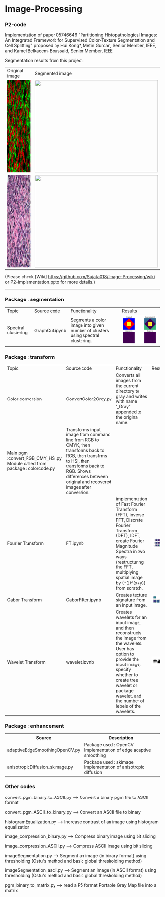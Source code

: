 # Image-Processing

### P2-code  
Implementation of paper 05746646 "Partitioning Histopathological Images: An Integrated Framework for Supervised Color-Texture Segmentation and Cell Splitting"  proposed by Hui Kong*, Metin Gurcan, Senior Member, IEEE, and Kamel Belkacem-Boussaid, Senior Member, IEEE

Segmentation results from this project:

<table>
  <tr>
    <td>Original image</td>
    <td>Segmented image</td>
  </tr>
  <tr>
    <td><img src="https://github.com/Sujata018/Image-Processing/blob/main/images/P2/national-cancer-institute.jpg" width=400 height=300></td>
    <td><img src="https://github.com/Sujata018/Image-Processing/blob/main/images/P2/national-cancer-institute_segmented.bmp" width=400 height=300></td>
  </tr>
  <tr>
    <td><img src="https://github.com/Sujata018/Image-Processing/blob/main/images/P2/43601.jpg" width=400 height=300></td>
    <td><img src="https://github.com/Sujata018/Image-Processing/blob/main/images/P2/43601_HE_segmented.bmp" width=400 height=300></td>
  </tr>
 </table>
 
 (Please check [Wiki] https://github.com/Sujata018/Image-Processing/wiki or P2-implementation.pptx for more details.)
 
--------

 ### Package : segmentation
 <table>
  <tr>
    <td>Topic</td>
    <td>Source code</td>
    <td>Functionality</td>
    <td>Results</td>
  </tr>
  <tr>
    <td>Spectral clustering</td>
    <td>GraphCut.ipynb</td>
    <td>Segments a color image into given number of clusters using spectral clustering.</td>
    <td><img src="https://github.com/Sujata018/Image-Processing/blob/main/images/segment/Spectral_Clustering_Results_3.JPG"></td>
  </tr>
 </table>


### Package : transform

<table>
  <tr>
    <td>Topic</td>
    <td>Source code</td>
    <td>Functionality</td>
    <td>Results</td>
  </tr>
  <tr>
    <td span=2>Color conversion</td>
    <td>ConvertColor2Grey.py</td>
    <td>Converts all images from the current directory to gray and writes with name '_Gray' appended to the original name.</td>
    <td></td>
  </tr>
  <tr>
    <td>Main pgm :convert_RGB_CMY_HSI.py <BR> Module called from package : colorcode.py</td>
    <td>Transforms input image from command line from RGB to CMYK, then transforms back to RGB, then transfrms to HSI, then transforms back to RGB. Shows differences between original and recovered images after conversion.</td>
    <td></td>
  </tr>
  <tr>
    <td>Fourier Transform</td>
    <td>FT.ipynb</td>
    <td>Implementation of Fast Fourier Transform (FFT), inverse FFT, Discrete Fourier Transform (DFT), IDFT, create Fourier Magnitude Spectra in two ways (restructuring the FFT, multiplying spatial image by (-1)^(x+y)) from scratch. </td>
    <td><img src="https://github.com/Sujata018/Image-Processing/blob/main/images/transform/FFT_DFT_Spectrum.jpg"></td>
  </tr>
  <tr>
    <td>Gabor Transform</td>
    <td>GaborFilter.ipynb</td>
    <td>Creates texture signature from an input image. </td>
    <td><img src="https://github.com/Sujata018/Image-Processing/blob/main/images/transform/Gabor_Filter_Results1.jpg"></td>
  </tr>
  <tr>
    <td>Wavelet Transform</td>
    <td>wavelet.ipynb</td>
    <td>Creates wavelets for an input image, and then reconstructs the image from the wavelets. User has option to provide the input image, specify whether to create tree wavelet or package wavelet, and the number of lebels of the wavelets. </td>
    <td><img src="https://github.com/Sujata018/Image-Processing/blob/main/images/transform/Tree wavelets1_level2.jpg"></td>
  </tr>

 </table>
 
 ### Package : enhancement
 
 <table>
  <tr>
    <th>Source</th>
    <th>Description</th>
  </tr>
  <tr>
    <td>adaptiveEdgeSmoothingOpenCV.py</td>
    <td>Package used : OpenCV <br> Implementation of edge adaptive smoothing</td>
  </tr>
  <tr>
    <td>anisotropicDiffusion_skimage.py</td>
    <td>Package used : skimage <br> Implementation of anisotropic diffusion</td>
  </tr>
</table>


### Other codes

convert_pgm_binary_to_ASCII.py --> Convert a binary pgm file to ASCII format

convert_pgm_ASCII_to_binary.py --> Convert an ASCII file to binary

histogramEqualization.py --> Increase contrast of an image using histogram equalization

image_compression_binary.py --> Compress binary image using bit slicing

image_compression_ASCII.py --> Compress ASCII image using bit slicing

imageSegmentation.py --> Segment an image (in binary format) using thresholding (Ostu's method and basic global thresholding method)

imageSegmentation_ascii.py --> Segment an image (in ASCII format) using thresholding (Ostu's method and basic global thresholding method)

pgm_binary_to_matrix.py --> read a P5 format Portable Gray Map file into a matrix
